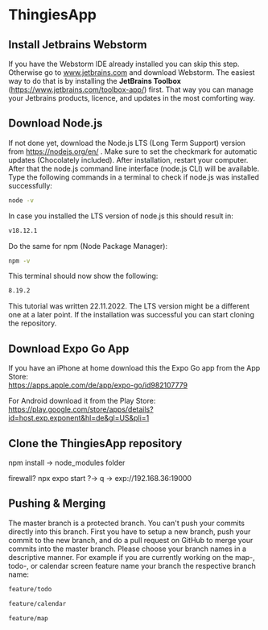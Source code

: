 # ThingiesApp

## Install Jetbrains Webstorm
If you have the Webstorm IDE already installed you can skip this step. Otherwise go to www.jetbrains.com and download 
Webstorm. The easiest way to do that is by installing the **JetBrains Toolbox** (https://www.jetbrains.com/toolbox-app/) first. That way you can manage your 
Jetbrains products, licence, and updates in the most comforting way.


## Download Node.js
If not done yet, download the Node.js LTS (Long Term Support) version from https://nodejs.org/en/ . Make sure to set the
checkmark for automatic updates (Chocolately included). After installation, restart your computer. After that the node.js 
command line interface (node.js CLI) will be available. Type the following commands in a terminal to check if node.js was installed
successfully:
```cmd
node -v
```
In case you installed the LTS version of node.js this should result in:
```cmd
v18.12.1
```
Do the same for npm (Node Package Manager):
```cmd
npm -v
```
This terminal should now show the following:
```cmd
8.19.2
```
This tutorial was written 22.11.2022. The LTS version might be a different one at a later point.
If the installation was successful you can start cloning the repository.

## Download Expo Go App
If you have an iPhone at home download this the Expo Go app from the App Store:\
https://apps.apple.com/de/app/expo-go/id982107779

For Android download it from the Play Store:\
https://play.google.com/store/apps/details?id=host.exp.exponent&hl=de&gl=US&pli=1

## Clone the ThingiesApp repository
npm install -> node_modules folder

firewall? npx expo start
?-> q -> exp://192.168.36:19000

## Pushing & Merging
The master branch is a protected branch. You can't push your commits directly into this branch. First you have to setup 
a new branch, push your commit to the new branch, and do a pull request on GitHub to merge your commits into the master
branch. Please choose your branch names in a descriptive manner. For example if you are currently working on the map-, todo-,
or calendar screen feature name your branch the respective branch name:
```cmd
feature/todo
```
```cmd
feature/calendar
```
```cmd
feature/map
```

